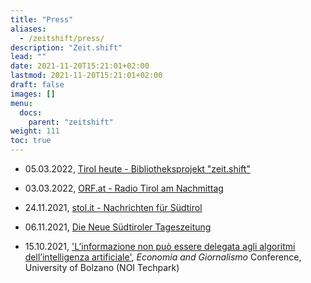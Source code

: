 ```yaml
---
title: "Press"
aliases:
  - /zeitshift/press/
description: "Zeit.shift"
lead: ""
date: 2021-11-20T15:21:01+02:00
lastmod: 2021-11-20T15:21:01+02:00
draft: false
images: []
menu:
  docs:
    parent: "zeitshift"
weight: 111
toc: true
---
```


- 05.03.2022, <a href="https://tvthek.orf.at/profile/Tirol-heute/70023/Tirol-heute/14126830/Bibliotheksprojekt-zeit-shift/15119452" target="_blank" title="Opens in new tab">Tirol heute - Bibliotheksprojekt "zeit.shift"</a>

- 03.03.2022, <a href="https://radiothek.orf.at/tir/20220303/TRTN/1646324291000" target="_blank" title="Opens in new tab">ORF.at - Radio Tirol am Nachmittag</a>

- 24.11.2021, <a href="https://www.stol.it/artikel/kultur/zeitshift-digital-in-gesterns-zukunft" target="_blank" title="Opens in new tab">stol.it - Nachrichten für Südtirol</a>

- 06.11.2021, <a href="https://www.tageszeitung.it/2021/11/06/zeit-shift/" target="_blank" title="Opens in new tab">Die Neue Südtiroler Tageszeitung</a>

- 15.10.2021, <a href="https://www.youtube.com/watch?v=2rXqXfubdJs" target="_blank" title="Opens in new tab">'L’informazione non può essere delegata agli algoritmi dell’intelligenza artificiale'</a>, <em>Economia and Giornalismo</em> Conference, University of Bolzano (NOI Techpark)

